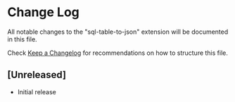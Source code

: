 # Change Log

All notable changes to the "sql-table-to-json" extension will be documented in this file.

Check [Keep a Changelog](http://keepachangelog.com/) for recommendations on how to structure this file.

## [Unreleased]

- Initial release